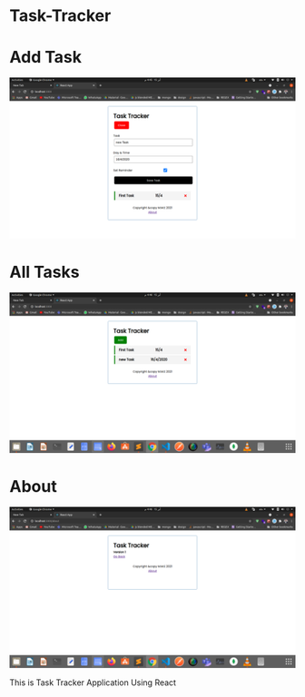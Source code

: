 # Task-Tracker
<h1>Add Task</h1>
<img src="imges/addTask.png">
<h1>All Tasks</h1>
<img src="imges/allTasks.png">
<h1>About</h1>
<img src="imges/about.png">



This is Task Tracker Application Using React 
